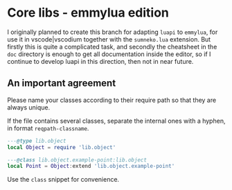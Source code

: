 # Core libs - emmylua edition

I originally planned to create this branch for adapting `luapi` to `emmylua`,
for use it in vscode|vscodium together with the `sumneko.lua` extension. But
firstly this is quite a complicated task, and secondly the cheatsheet in the
`doc` directory is enough to get all documentation inside the editor, so if I
continue to develop luapi in this direction, then not in near future.

## An important agreement

Please name your classes according to their require path so that they are always
unique.

If the file contains several classes, separate the internal ones with a hyphen,
in format `reqpath-classname`.

```lua
---@type lib.object
local Object = require 'lib.object'

---@class lib.object.example-point:lib.object
local Point = Object:extend 'lib.object.example-point'
```

Use the `class` snippet for convenience.
